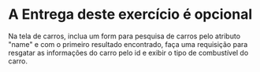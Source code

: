 # A Entrega deste exercício é opcional

Na tela de carros, inclua um form para pesquisa de carros pelo atributo "name" e com o primeiro resultado encontrado, faça uma requisição para resgatar as informações do carro pelo id e exibir o tipo de combustível do carro.